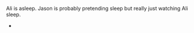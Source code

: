 Ali is asleep. Jason is probably pretending sleep but really just watching Ali sleep.

* [](050A--Take02--.md)
